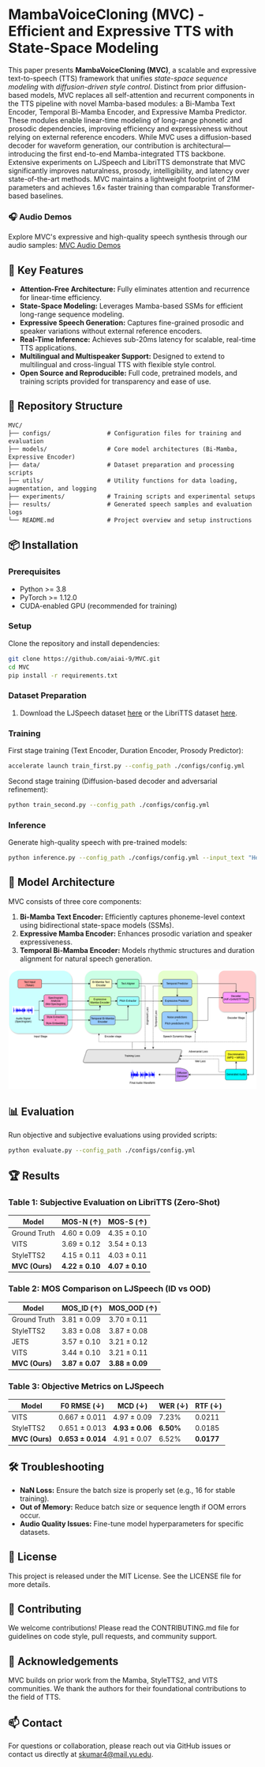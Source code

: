 # MambaVoiceCloning (MVC) - Efficient and Expressive TTS with State-Space Modeling

This paper presents **MambaVoiceCloning (MVC)**, a scalable and expressive text-to-speech (TTS) framework that unifies *state-space sequence modeling* with *diffusion-driven style control*. Distinct from prior diffusion-based models, MVC replaces all self-attention and recurrent components in the TTS pipeline with novel Mamba-based modules: a Bi-Mamba Text Encoder, Temporal Bi-Mamba Encoder, and Expressive Mamba Predictor. These modules enable linear-time modeling of long-range phonetic and prosodic dependencies, improving efficiency and expressiveness without relying on external reference encoders. While MVC uses a diffusion-based decoder for waveform generation, our contribution is architectural—introducing the first end-to-end Mamba-integrated TTS backbone. Extensive experiments on LJSpeech and LibriTTS demonstrate that MVC significantly improves naturalness, prosody, intelligibility, and latency over state-of-the-art methods. MVC maintains a lightweight footprint of 21M parameters and achieves 1.6× faster training than comparable Transformer-based baselines.

### 🎧 Audio Demos
Explore MVC's expressive and high-quality speech synthesis through our audio samples: [MVC Audio Demos](https://aiai-9.github.io/mvc1.github.io/)


## 🚀 Key Features

* **Attention-Free Architecture:** Fully eliminates attention and recurrence for linear-time efficiency.
* **State-Space Modeling:** Leverages Mamba-based SSMs for efficient long-range sequence modeling.
* **Expressive Speech Generation:** Captures fine-grained prosodic and speaker variations without external reference encoders.
* **Real-Time Inference:** Achieves sub-20ms latency for scalable, real-time TTS applications.
* **Multilingual and Multispeaker Support:** Designed to extend to multilingual and cross-lingual TTS with flexible style control.
* **Open Source and Reproducible:** Full code, pretrained models, and training scripts provided for transparency and ease of use.

## 📂 Repository Structure

```
MVC/
├── configs/                # Configuration files for training and evaluation
├── models/                 # Core model architectures (Bi-Mamba, Expressive Encoder)
├── data/                   # Dataset preparation and processing scripts
├── utils/                  # Utility functions for data loading, augmentation, and logging
├── experiments/            # Training scripts and experimental setups
├── results/                # Generated speech samples and evaluation logs
└── README.md               # Project overview and setup instructions
```

## 📦 Installation

### Prerequisites

* Python >= 3.8
* PyTorch >= 1.12.0
* CUDA-enabled GPU (recommended for training)

### Setup

Clone the repository and install dependencies:

```bash
git clone https://github.com/aiai-9/MVC.git
cd MVC
pip install -r requirements.txt
```

### Dataset Preparation

1. Download the LJSpeech dataset [here](https://keithito.com/LJ-Speech-Dataset/) or the LibriTTS dataset [here](https://www.openslr.org/60/).
<!-- 2. Preprocess the data:

```bash
python scripts/preprocess.py --dataset LJSpeech --output_path data/LJSpeech
``` -->

### Training

First stage training (Text Encoder, Duration Encoder, Prosody Predictor):

```bash
accelerate launch train_first.py --config_path ./configs/config.yml
```

Second stage training (Diffusion-based decoder and adversarial refinement):

```bash
python train_second.py --config_path ./configs/config.yml
```

### Inference

Generate high-quality speech with pre-trained models:

```bash
python inference.py --config_path ./configs/config.yml --input_text "Hello, this is MambaVoiceCloning."
```

## 🧠 Model Architecture

MVC consists of three core components:

1. **Bi-Mamba Text Encoder:** Efficiently captures phoneme-level context using bidirectional state-space models (SSMs).
2. **Expressive Mamba Encoder:** Enhances prosodic variation and speaker expressiveness.
3. **Temporal Bi-Mamba Encoder:** Models rhythmic structures and duration alignment for natural speech generation.

![MVC Architecture](figures/MVC.png)

## 📊 Evaluation

Run objective and subjective evaluations using provided scripts:

```bash
python evaluate.py --config_path ./configs/config.yml
```

## 🏆 Results

### Table 1: Subjective Evaluation on LibriTTS (Zero-Shot)

| Model          | MOS-N (↑)       | MOS-S (↑)       |
| -------------- | --------------- | --------------- |
| Ground Truth   | 4.60 ± 0.09     | 4.35 ± 0.10     |
| VITS           | 3.69 ± 0.12     | 3.54 ± 0.13     |
| StyleTTS2      | 4.15 ± 0.11     | 4.03 ± 0.11     |
| **MVC (Ours)** | **4.22 ± 0.10** | **4.07 ± 0.10** |

### Table 2: MOS Comparison on LJSpeech (ID vs OOD)

| Model          | MOS\_ID (↑)     | MOS\_OOD (↑)    |
| -------------- | --------------- | --------------- |
| Ground Truth   | 3.81 ± 0.09     | 3.70 ± 0.11     |
| StyleTTS2      | 3.83 ± 0.08     | 3.87 ± 0.08     |
| JETS           | 3.57 ± 0.10     | 3.21 ± 0.12     |
| VITS           | 3.44 ± 0.10     | 3.21 ± 0.11     |
| **MVC (Ours)** | **3.87 ± 0.07** | **3.88 ± 0.09** |

### Table 3: Objective Metrics on LJSpeech

| Model          | F0 RMSE (↓)       | MCD (↓)         | WER (↓)   | RTF (↓)    |
| -------------- | ----------------- | --------------- | --------- | ---------- |
| VITS           | 0.667 ± 0.011     | 4.97 ± 0.09     | 7.23%     | 0.0211     |
| StyleTTS2      | 0.651 ± 0.013     | **4.93 ± 0.06** | **6.50%** | 0.0185     |
| **MVC (Ours)** | **0.653 ± 0.014** | 4.91 ± 0.07     | 6.52%     | **0.0177** |

## 🛠️ Troubleshooting

* **NaN Loss:** Ensure the batch size is properly set (e.g., 16 for stable training).
* **Out of Memory:** Reduce batch size or sequence length if OOM errors occur.
* **Audio Quality Issues:** Fine-tune model hyperparameters for specific datasets.

## 📄 License

This project is released under the MIT License. See the LICENSE file for more details.

## 🙌 Contributing

We welcome contributions! Please read the CONTRIBUTING.md file for guidelines on code style, pull requests, and community support.

## 🤝 Acknowledgements

MVC builds on prior work from the Mamba, StyleTTS2, and VITS communities. We thank the authors for their foundational contributions to the field of TTS.

## 📫 Contact

For questions or collaboration, please reach out via GitHub issues or contact us directly at [skumar4@mail.yu.edu](mailto:skumar4@mail.yu.edu).
